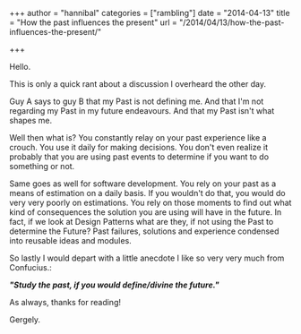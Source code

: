 +++
author = "hannibal"
categories = ["rambling"]
date = "2014-04-13"
title = "How the past influences the present"
url = "/2014/04/13/how-the-past-influences-the-present/"

+++

Hello.

This is only a quick rant about a discussion I overheard the other day.

<!--more-->

Guy A says to guy B that my Past is not defining me. And that I'm not regarding my Past in my future endeavours. And that my Past isn't what shapes me.

Well then what is? You constantly relay on your past experience like a crouch. You use it daily for making decisions. You don't even realize it probably that you are using past events to determine if you want to do something or not.

Same goes as well for software development. You rely on your past as a means of estimation on a daily basis. If you wouldn't do that, you would do very very poorly on estimations. You rely on those moments to find out what kind of consequences the solution you are using will have in the future. In fact, if we look at Design Patterns what are they, if not using the Past to determine the Future? Past failures, solutions and experience condensed into reusable ideas and modules.

So lastly I would depart with a little anecdote I like so very very much from Confucius.:

**_"Study the past, if you would define/divine the future."_**

As always, thanks for reading!

Gergely.